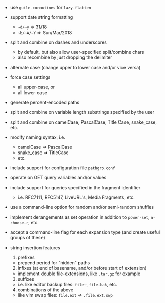 * use `guile-coroutines` for `lazy-flatten`

* support date string formatting
  - `~d/~y` => 31/18
  - `~b/~A/~Y` => Sun/Mar/2018

* split and combine on dashes and underscores 
  - by default, but also allow user-specified split/combine chars
  - also recombine by just dropping the delimiter

* alternate case (change upper to lower case and/or vice versa)

* force case settings
  - all upper-case, or
  - all lower-case

* generate percent-encoded paths

* split and combine on variable length substrings specified by the user

* split and combine on camelCase, PascalCase, Title Case, snake_case, etc.

* modify naming syntax, i.e.
  - camelCase => PascalCase
  - snake_case => TitleCase
  - etc.

* include support for configuration file `pathgro.conf`

* operate on GET query variables and/or values

* include support for queries specified in the fragment identifier
  - i.e. RFC7111, RFC5147, LiveURL's, Media Fragments, etc. 

* use a command-line option for random and/or semi-random shuffles

* implement derangements as set operation in addition to `power-set`, `n-choose-r`, etc.

* accept a command-line flag for each expansion type (and create useful groups of these)

* string insertion features
  1. prefixes
    - prepend period for "hidden" paths
  2. infixes (at end of basename, and/or before start of extension)
    - implement double file-extensions, like `.tar.gz` for example
  3. suffixes
    - i.e. like editor backup files: `file~`, `file.bak`, etc.
  4. combinations of the above
    - like vim swap files: `file.ext` *=>* `.file.ext.swp`
